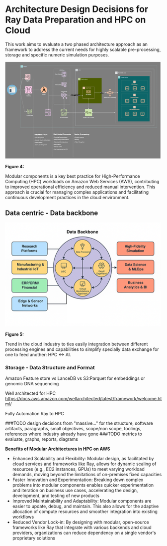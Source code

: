 # Architecture Design Decisions for Ray Data Preparation and HPC on Cloud
This work aims to evaluate a two phased architecture approach as an framework to address the current needs for highly scalable pre-processing, storage and specific numeric simulation purposes.

<img src="../images/AWS_VectorMachine_Ray-HPC-architecture.drawio.svg" alt="AWS Architecture" width="500">

**Figure 4:**


Modular components is a key best practice for High-Performance Computing (HPC) workloads on Amazon Web Services (AWS), contributing to improved operational efficiency and reduced manual intervention. This approach is crucial for managing complex applications and facilitating continuous development practices in the cloud environment.


## Data centric - Data backbone

<img src="../images/DataCentric-DataBackbone-Strategy.png" alt="Data backbone" width="500">

**Figure 5:**


Trend in the cloud industry to ties easily integration between different processing engines and capabilities to simplify specially data exchange for one to feed another: HPC <-> AI.

### Storage - Data Structure and Format

Amazon Feature store vs LanceDB vs S3:Parquet for embeddings or genomic DNA sequencing

Well architected for HPC
    https://docs.aws.amazon.com/wellarchitected/latest/framework/welcome.html/

Fully Automation Ray to HPC


###TODO design decisions from "massive..." for the structure, software artifacts, paragraphs, small objectives, scope/non scope, toolings, references where industry already have gone
###TODO metrics to evaluate, graphs, reports, diagrams



**Benefits of Modular Architectures in HPC on AWS**

- Enhanced Scalability and Flexibility: Modular design, as facilitated by cloud services and frameworks like Ray, allows for dynamic scaling of resources (e.g., EC2 instances, GPUs) to meet varying workload demands, moving beyond the limitations of on-premises fixed capacities
- Faster Innovation and Experimentation: Breaking down complex problems into modular components enables quicker experimentation and iteration on business use cases, accelerating the design, development, and testing of new products
- Improved Maintainability and Adaptability: Modular components are easier to update, debug, and maintain. This also allows for the adaptive allocation of compute resources and smoother integration into existing workflows
- Reduced Vendor Lock-in: By designing with modular, open-source frameworks like Ray that integrate with various backends and cloud providers, organizations can reduce dependency on a single vendor's proprietary solutions